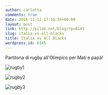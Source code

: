 ```yaml
---
author: carlotta
comments: true
date: 2016-11-12 17:16:54+00:00
layout: post
link: http://pilde.net/blog/?p=6145
slug: italia-vs-all-blacks
title: Italia vs All Blacks
wordpress_id: 6145
---
```


Partitona di rugby all'Olimpico per Mati e papà!

![rugby1](http://pilde.net/blog/wp-content/uploads/2017/01/rugby1.jpg)


 ![rugby2](http://pilde.net/blog/wp-content/uploads/2017/01/rugby2.jpg)


 ![rugby3](http://pilde.net/blog/wp-content/uploads/2017/01/rugby3.jpg)




